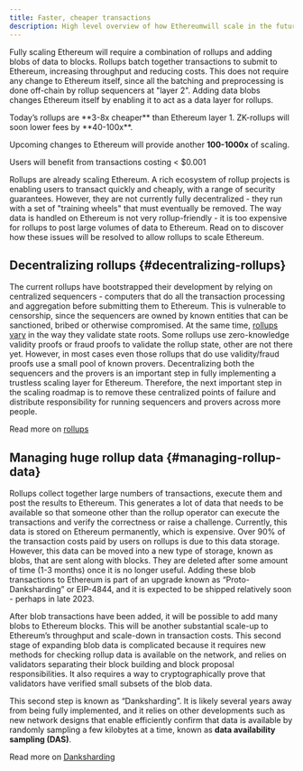 ```yaml
---
title: Faster, cheaper transactions
description: High level overview of how Ethereumwill scale in the future
---
```


Fully scaling Ethereum will require a combination of rollups and adding blobs of data to blocks. Rollups batch together transactions to submit to Ethereum, increasing throughput and reducing costs. This does not require any change to Ethereum itself, since all the batching and preprocessing is done off-chain by rollup sequencers at "layer 2". Adding data blobs changes Ethereum itself by enabling it to act as a data layer for rollups.

<InfoBanner>
Today’s rollups are **3-8x cheaper** than Ethereum layer 1. ZK-rollups will soon lower fees by **40-100x**.

Upcoming changes to Ethereum will provide another **100-1000x** of scaling.

Users will benefit from transactions costing < $0.001
<InfoBanner>

Rollups are already scaling Ethereum. A rich ecosystem of rollup projects is enabling users to transact quickly and cheaply, with a range of security guarantees. However, they are not currently fully decentralized - they run with a set of "training wheels" that must eventually be removed. The way data is handled on Ethereum is not very rollup-friendly - it is too expensive for rollups to post large volumes of data to Ethereum. Read on to discover how these issues will be resolved to allow rollups to scale Ethereum.

## Decentralizing rollups {#decentralizing-rollups}

The current rollups have bootstrapped their development by relying on centralized sequencers - computers that do all the transaction processing and aggregation before submitting them to Ethereum. This is vulnerable to censorship, since the sequencers are owned by known entities that can be sanctioned, bribed or otherwise compromised. At the same time, [rollups vary](https://l2beat.com) in the way they validate state roots. Some rollups use zero-knowledge validity proofs or fraud proofs to validate the rollup state, other are not there yet. However, in most cases even those rollups that do use validity/fraud proofs use a small pool of known provers. Decentralizing both the sequencers and the provers is an important step in fully implementing a trustless scaling layer for Ethereum. Therefore, the next important step in the scaling roadmap is to remove these centralized points of failure and distribute responsibility for running sequencers and provers across more people.

Read more on [rollups](src/content/developers/docs/scaling)

## Managing huge rollup data {#managing-rollup-data}

Rollups collect together large numbers of transactions, execute them and post the results to Ethereum. This generates a lot of data that needs to be available so that someone other than the rollup operator can execute the transactions and verify the correctness or raise a challenge. Currently, this data is stored on Ethereum permanently, which is expensive. Over 90% of the transaction costs paid by users on rollups is due to this data storage. However, this data can be moved into a new type of storage, known as blobs, that are sent along with blocks. They are deleted after some amount of time (1-3 months) once it is no longer useful. Adding these blob transactions to Ethereum is part of an upgrade known as “Proto-Danksharding” or EIP-4844, and it is expected to be shipped relatively soon - perhaps in late 2023.

After blob transactions have been added, it will be possible to add many blobs to Ethereum blocks. This will be another substantial scale-up to Ethereum’s throughput and scale-down in transaction costs. This second stage of expanding blob data is complicated because it requires new methods for checking rollup data is available on the network, and relies on validators separating their block building and block proposal responsibilities. It also requires a way to cryptographically prove that validators have verified small subsets of the blob data.

This second step is known as “Danksharding”. It is likely several years away from being fully implemented, and it relies on other developments such as new network designs that enable efficiently confirm that data is available by randomly sampling a few kilobytes at a time, known as **data availability sampling (DAS)**.

Read more on [Danksharding](/roadmap/danksharding/)
